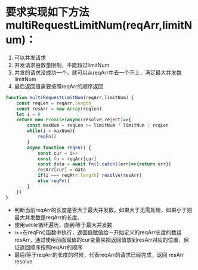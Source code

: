 # 要求实现如下方法multiRequestLimitNum(reqArr,limitNum)：
1. 可以并发请求
2. 并发请求由数量限制，不能超过limitNum
3. 并发的请求没成功一个，就可以从reqArr中去一个不上，满足最大并发数limitNum
4. 最后返回值需要按照reqArr的顺序返回

~~~js
function multiRequestLimitNum(reqArr,limitNum) {
    const reqLen = reqArr.length
    const resArr = new Array(reqlen)
    let i = 0
    return new Promise(async(resolve,reject)=>{
        const maxNum = reqLen >= limitNum ? limitNum : reqLen
        while(i < maxNum){
            reqFn()
        }
        async function reqFn() {
            const cur = i++
            const fn = reqArr[cur]
            const data = await fn().catch((err)=>{return err})
            resArr[cur] = data
            if(i === reqArr.length) resolve(resArr)
            else reqFn()
        }
    })
}

~~~
* 判断当前reqArr的长度是否大于最大并发数。如果大于无需处理，如果小于则最大并发数是reqArr的长度。
* 使用while循环遍历，直到i等于最大并发数
* i++在reqFn()函数中执行，返回值赋值给一开始定义的reqArr长度的数组resArr，通过使用前面赋值的cur变量来把返回值放到resArr对应的位置，保证返回顺序按照reqArr的顺序
* 最后i等于reqArr的长度的时候，代表reqArr的请求已经完成，返回 resArr resolve